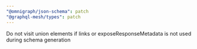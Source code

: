 ```yaml
---
"@omnigraph/json-schema": patch
"@graphql-mesh/types": patch
---
```


Do not visit union elements if links or exposeResponseMetadata is not used during schema generation
